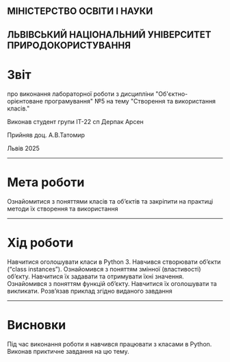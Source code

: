 ## МІНІСТЕРСТВО ОСВІТИ І НАУКИ 
## ЛЬВІВСЬКИЙ НАЦІОНАЛЬНИЙ УНІВЕРСИТЕТ ПРИРОДОКОРИСТУВАННЯ
# Звіт
про виконання лабораторної роботи з дисципліни "Об'єктно-орієнтоване програмування" №5
на тему "Створення та використання класів."

Виконав студент групи ІТ-22 сп 
Дерпак Арсен

Прийняв доц. А.В.Татомир

Львів 2025

______________
# Мета роботи

Ознайомитися з поняттями класів та об’єктів та закріпити на практиці методи їх створення та використання


______________
# Хід роботи

Навчитися оголошувати класи в Python 3.
Навчився створювати об’єкти (“class instances”).
Ознайомився з поняттям змінної (властивості) обʼєкту. Навчитися їх
задавати та отримувати їхні значення.
Ознайомився з поняттям функцій об’єкту. Навчитися їх оголошувати
та викликати.
Розв’язав приклад згідно виданого завдання

__________________

# Висновки

Під час виконання роботи я навчився працювати з класами в Python. Виконав приктичне завдання на цю тему.  
